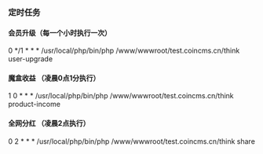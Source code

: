 
### 定时任务

#### 会员升级（每一个小时执行一次）

0 */1 * * *  /usr/local/php/bin/php /www/wwwroot/test.coincms.cn/think user-upgrade

#### 魔盒收益 （凌晨0点1分执行）

1 0 * * * /usr/local/php/bin/php /www/wwwroot/test.coincms.cn/think product-income

#### 全网分红 （凌晨2点执行）

0 2 * * * /usr/local/php/bin/php /www/wwwroot/test.coincms.cn/think share